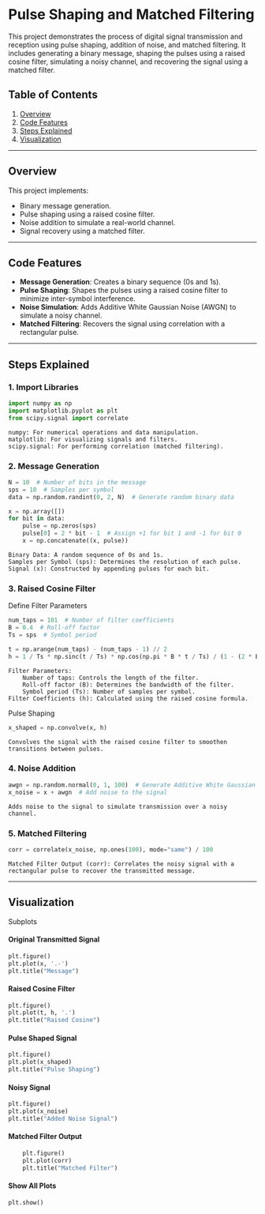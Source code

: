 # Pulse Shaping and Matched Filtering

This project demonstrates the process of digital signal transmission and reception using pulse shaping, addition of noise, and matched filtering. It includes generating a binary message, shaping the pulses using a raised cosine filter, simulating a noisy channel, and recovering the signal using a matched filter.

## Table of Contents
1. [Overview](#overview)
2. [Code Features](#code-features)
3. [Steps Explained](#steps-explained)
4. [Visualization](#visualization)

---

## Overview
This project implements:
- Binary message generation.
- Pulse shaping using a raised cosine filter.
- Noise addition to simulate a real-world channel.
- Signal recovery using a matched filter.

---

## Code Features
- **Message Generation**: Creates a binary sequence (0s and 1s).
- **Pulse Shaping**: Shapes the pulses using a raised cosine filter to minimize inter-symbol interference.
- **Noise Simulation**: Adds Additive White Gaussian Noise (AWGN) to simulate a noisy channel.
- **Matched Filtering**: Recovers the signal using correlation with a rectangular pulse.

---

## Steps Explained

### 1. Import Libraries
```python
import numpy as np
import matplotlib.pyplot as plt
from scipy.signal import correlate
```
    numpy: For numerical operations and data manipulation.
    matplotlib: For visualizing signals and filters.
    scipy.signal: For performing correlation (matched filtering).

### 2. Message Generation
```python
N = 10  # Number of bits in the message
sps = 10  # Samples per symbol
data = np.random.randint(0, 2, N)  # Generate random binary data

x = np.array([])
for bit in data:
    pulse = np.zeros(sps)
    pulse[0] = 2 * bit - 1  # Assign +1 for bit 1 and -1 for bit 0
    x = np.concatenate((x, pulse))
```
    Binary Data: A random sequence of 0s and 1s.
    Samples per Symbol (sps): Determines the resolution of each pulse.
    Signal (x): Constructed by appending pulses for each bit.

### 3. Raised Cosine Filter
Define Filter Parameters
```python
num_taps = 101  # Number of filter coefficients
B = 0.4  # Roll-off factor
Ts = sps  # Symbol period

t = np.arange(num_taps) - (num_taps - 1) // 2
h = 1 / Ts * np.sinc(t / Ts) * np.cos(np.pi * B * t / Ts) / (1 - (2 * B * t / Ts) ** 2)
```
    Filter Parameters:
        Number of taps: Controls the length of the filter.
        Roll-off factor (B): Determines the bandwidth of the filter.
        Symbol period (Ts): Number of samples per symbol.
    Filter Coefficients (h): Calculated using the raised cosine formula.

Pulse Shaping
```python
x_shaped = np.convolve(x, h)
```
    Convolves the signal with the raised cosine filter to smoothen transitions between pulses.

### 4. Noise Addition
```python
awgn = np.random.normal(0, 1, 100)  # Generate Additive White Gaussian Noise
x_noise = x + awgn  # Add noise to the signal
```
    Adds noise to the signal to simulate transmission over a noisy channel.

### 5. Matched Filtering
```python
corr = correlate(x_noise, np.ones(100), mode="same") / 100
```
    Matched Filter Output (corr): Correlates the noisy signal with a rectangular pulse to recover the transmitted message.

---

## Visualization
Subplots

#### Original Transmitted Signal
```python
plt.figure()
plt.plot(x, '.-')
plt.title("Message")
```

#### Raised Cosine Filter
```python
plt.figure()
plt.plot(t, h, '.')
plt.title("Raised Cosine")
```

#### Pulse Shaped Signal
```python
plt.figure()
plt.plot(x_shaped)
plt.title("Pulse Shaping")
```

#### Noisy Signal
```python
plt.figure()
plt.plot(x_noise)
plt.title("Added Noise Signal")
```

#### Matched Filter Output
```python
    plt.figure()
    plt.plot(corr)
    plt.title("Matched Filter")
```

#### Show All Plots
```python
plt.show()
```

